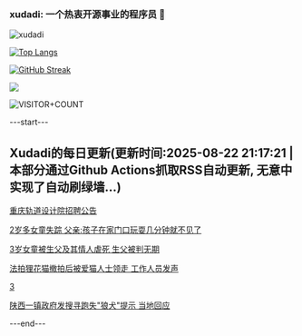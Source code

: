 ### xudadi: 一个热衷开源事业的程序员 👋

![xudadi](https://github-readme-stats-git-masterorgs-github-readme-stats-team.vercel.app/api?username=xudadi)

[![Top Langs](https://github-readme-stats.vercel.app/api/top-langs/?username=xudadi)](https://github.com/anuraghazra/github-readme-stats)

[![GitHub Streak](https://streak-stats.demolab.com?user=xudadi&locale=zh_Hans)](https://git.io/streak-stats)

![](https://raw.githubusercontent.com/xudadi/xudadi/main/assets/github-contribution-grid-snake.svg)

![VISITOR+COUNT](https://komarev.com/ghpvc/?username=xudadi&label=VISITOR+COUNT)


---start---

## Xudadi的每日更新(更新时间:2025-08-22 21:17:21 | 本部分通过Github Actions抓取RSS自动更新, 无意中实现了自动刷绿墙...)

[重庆轨道设计院招聘公告](https://www.gongkaoleida.com/article/2582593)

[2岁多女童失踪 父亲:孩子在家门口玩耍几分钟就不见了](https://m.163.com/news/article/K7JDJC5O053469LG.html)

[3岁女童被生父及其情人虐死 生父被判无期](https://m.163.com/news/article/K7JDJC4N053469LG.html)

[法拍狸花猫撤拍后被爱猫人士领走 工作人员发声](https://m.163.com/news/article/K7JCJG0005561G0D.html)

[3](https://m.163.com/touch/news/sub/domestic)

[陕西一镇政府发搜寻跑失"狼犬"提示 当地回应](https://m.163.com/news/article/K7JCI8GH05561G0D.html)

---end---
